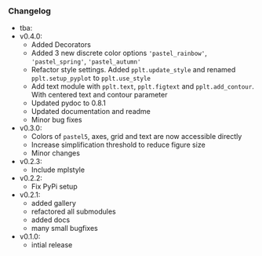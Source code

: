 ### Changelog
- tba:
- v0.4.0:
    - Added Decorators
    - Added 3 new discrete color options `'pastel_rainbow'`, `'pastel_spring'`, `'pastel_autumn'`
    - Refactor style settings. Added `pplt.update_style` and renamed `pplt.setup_pyplot` to `pplt.use_style`
    - Add text module with `pplt.text`, `pplt.figtext` and `pplt.add_contour`. With centered text and contour parameter
    - Updated pydoc to 0.8.1
    - Updated documentation and readme
    - Minor bug fixes
- v0.3.0:
    - Colors of `pastel5`, axes, grid and text are now accessible directly
    - Increase simplification threshold to reduce figure size
    - Minor changes
- v0.2.3:
    - Include mplstyle
- v0.2.2:
    - Fix PyPi setup
- v0.2.1: 
    - added gallery
    - refactored all submodules
    - added docs
    - many small bugfixes
- v0.1.0:
    - intial release
